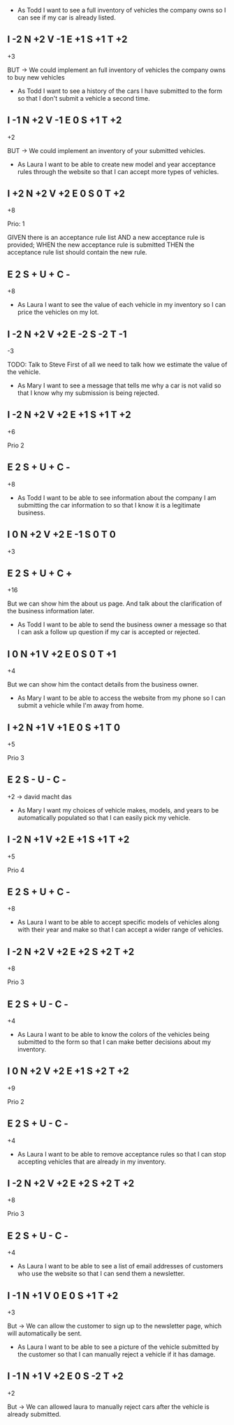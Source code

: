 - As Todd I want to see a full inventory of vehicles the company owns so I can see if my car is already listed.


I -2
N +2
V -1
E +1
S +1
T +2
----
  +3

BUT ->  We could implement an full inventory of vehicles the company owns to buy new vehicles



<!-- E  2
S  +
U  -
C  -
----
  +4
 -->


- As Todd I want to see a history of the cars I have submitted to the form so that I don't submit a vehicle a second time.

I -1
N +2
V -1
E  0
S +1
T +2
----
  +2

<!-- E  2
S  +
U  +
C  -
----
  +8   -->

BUT -> We could implement an inventory of your submitted vehicles.

- As Laura I want to be able to create new model and year acceptance rules through the website so that I can accept more types of vehicles.

I +2
N +2
V +2
E  0
S  0
T +2
----
  +8

Prio: 1

<!-- GIVEN (initial state)
WHEN (action)
THEN (validate new state) -->
<!-- Example 
GIVEN dominoes have been arranged
WHEN someone pushes the first domino over
THEN no dominoes should remain standing -->

GIVEN there is an acceptance rule list AND a new acceptance rule is provided;
WHEN the new acceptance rule is submitted
THEN the acceptance rule list should contain the new rule.

E  2
S  +
U  +
C  -
----
  +8   
  

  
- As Laura I want to see the value of each vehicle in my inventory so I can price the vehicles on my lot.

I -2
N +2
V +2
E -2
S -2
T -1
----
  -3

<!-- E  2
S  +
U  +
C  +
----
  +16   -->
  
TODO: Talk to Steve
First of all we need to talk how we estimate the value of the vehicle. 

- As Mary I want to see a message that tells me why a car is not valid so that I know why my submission is being rejected.

I -2
N +2
V +2
E +1
S +1
T +2
----
  +6

Prio 2

E  2
S  +
U  +
C  -
----
  +8  

- As Todd I want to be able to see information about the company I am submitting the car information to so that I know it is a legitimate business.

I  0
N +2
V +2
E -1
S  0
T  0
----
  +3

E  2
S  +
U  +
C  +
----
  +16  


But we can show him the about us page. And talk about the 
clarification of the business information later.

- As Todd I want to be able to send the business owner a message so that I can ask a follow up question if my car is accepted or rejected.

I  0
N +1
V +2
E  0
S  0
T +1
----
  +4

<!-- E  2
S  +
U  -
C  -
----
  +4    -->

But we can show him the contact details from the business owner.

- As Mary I want to be able to access the website from my phone so I can submit a vehicle while I'm away from home.

I +2
N +1
V +1
E  0
S +1
T  0
----
  +5

Prio 3

E  2
S  -
U  -
C  -
----
  +2 -> david macht das  

- As Mary I want my choices of vehicle makes, models, and years to be automatically populated so that I can easily pick my vehicle.

I -2
N +1
V +2
E +1
S +1
T +2
----
  +5

Prio 4

E  2
S  +
U  +
C  -
----
  +8     

- As Laura I want to be able to accept specific models of vehicles along with their year and make so that I can accept a wider range of vehicles.

I -2
N +2
V +2
E +2
S +2
T +2
----
  +8

Prio 3

E  2
S  +
U  -
C  -
----
  +4    
 
- As Laura I want to be able to know the colors of the vehicles being submitted to the form so that I can make better decisions about my inventory.

I  0
N +2
V +2
E +1
S +2
T +2
----
  +9

Prio 2

E  2
S  +
U  -
C  -
----
  +4  

- As Laura I want to be able to remove acceptance rules so that I can stop accepting vehicles that are already in my inventory.

I -2
N +2
V +2
E +2
S +2
T +2
----
  +8

Prio 3

E  2
S  +
U  -
C  -
----
  +4  

- As Laura I want to be able to see a list of email addresses of customers who use the website so that I can send them a newsletter.

I -1
N +1
V  0
E  0
S +1
T +2
----
  +3
<!-- 
E  2
S  +
U  -
C  -
----
  +4   -->

But -> We can allow the customer to sign up to the newsletter page, which will automatically be sent. 

- As Laura I want to be able to see a picture of the vehicle submitted by the customer so that I can manually reject a vehicle if it has damage.

I -1
N +1
V +2
E  0
S -2
T +2
----
  +2



<!-- E  2
S  +
U  -
C  +
----
  +8  -->

But -> We can allowed laura to manually reject cars after the vehicle is already submitted.

